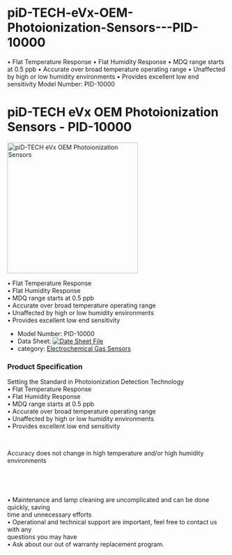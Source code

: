 # piD-TECH-eVx-OEM-Photoionization-Sensors---PID-10000
• Flat Temperature Response • Flat Humidity Response • MDQ range starts at 0.5 ppb • Accurate over broad temperature operating range • Unaffected by high or low humidity environments • Provides excellent low end sensitivity      Model Number: PID-10000

<h1>piD-TECH eVx OEM Photoionization Sensors - PID-10000</h1>
<div>
  <div><a rel="undefined" title=""><img src="http://www.isweek.com/Thumbs/300/0160623/576b5d2099a25.jpg" data-src="/Uploads/20160623/576b5d2099a25.jpg" alt="piD-TECH eVx OEM Photoionization Sensors" title="" width="300" height="300" /></a>
    <div></div>
  </div>
  <div></div>
</div>
<p>• Flat Temperature Response <br />
  • Flat Humidity Response <br />
  • MDQ range starts at 0.5 ppb <br />
  • Accurate over broad temperature operating range <br />
  • Unaffected by high or low humidity environments <br />
• Provides excellent low end sensitivity</p>
<ul>
  <li>Model Number: PID-10000</li>
  <li>Data Sheet: <a href="http://www.isweek.com/Uploads/20160606/57552b4437df2.pdf" target="_blank"><img src="http://www.isweek.com/statics/front/img/icon-pdf.png" alt="Date Sheet File" /></a></li>
  <li>category: <a href="http://www.isweek.com/wholesale/electrochemical-gas-sensors_5">Electrochemical Gas Sensors</a></li>
</ul>
<h3>Product Specification</h3>
<p> Setting the Standard in Photoionization Detection Technology<br />
  • Flat Temperature Response<br />
  • Flat Humidity Response<br />
  • MDQ range starts at 0.5 ppb<br />
  • Accurate over broad temperature operating range<br />
  • Unaffected by high or low humidity environments<br />
  • Provides excellent low end sensitivity </p>
<p> <br />
</p>
<p> Accuracy does not change in high temperature and/or high humidity environments </p>
<p> <img src="http://www.isweek.com/statics/js/kindeditor-4.1.4/attached/image/20161201/20161201102453_23585.jpg" alt="" /></p>
<p> <img src="http://www.isweek.com/statics/js/kindeditor-4.1.4/attached/image/20161201/20161201102504_81519.jpg" alt="" /></p>
<p> <br />
</p>
<p> • Maintenance and lamp cleaning are uncomplicated and can be done quickly, saving<br />
  time and unnecessary efforts<br />
  • Operational and technical support are important, feel free to contact us with any<br />
  questions you may have<br />
  • Ask about our out of warranty replacement program. </p>

